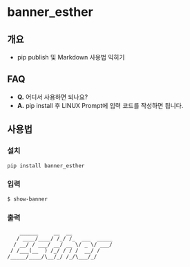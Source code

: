 # banner_esther

## **개요**
- pip publish 및 Markdown 사용법 익히기

## **FAQ**
- **Q.** 어디서 사용하면 되나요?
- **A.** pip install 후 LINUX Prompt에 입력 코드를 작성하면 됩니다.


## **사용법**

### 설치
```
pip install banner_esther
```

### 입력
```
$ show-banner
```

### 출력
```
    ______     __  __
   / ____/____/ /_/ /_  ___  _____
  / __/ / ___/ __/ __ \/ _ \/ ___/
 / /___(__  ) /_/ / / /  __/ /
/_____/____/\__/_/ /_/\___/_/
```
